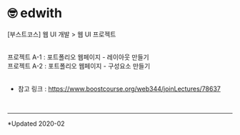 # 🤓 edwith
[부스트코스] 웹 UI 개발 > 웹 UI 프로젝트
<br> <br> 

프로젝트 A-1 : 포트폴리오 웹페이지 - 레이아웃 만들기<br>
프로젝트 A-2 : 포트폴리오 웹페이지 - 구성요소 만들기
<br>
<br>

- 참고 링크 : https://www.boostcourse.org/web344/joinLectures/78637
<br>

* * *
*Updated 2020-02
